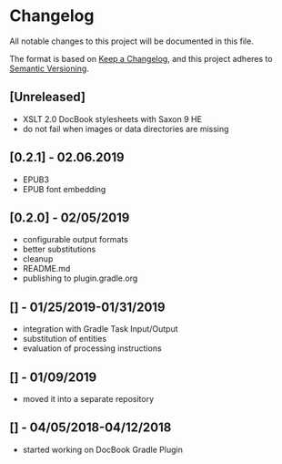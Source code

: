 # Changelog
All notable changes to this project will be documented in this file.

The format is based on [Keep a Changelog](https://keepachangelog.com/en/1.0.0/),
and this project adheres to [Semantic Versioning](https://semver.org/spec/v2.0.0.html).

## [Unreleased]
- XSLT 2.0 DocBook stylesheets with Saxon 9 HE
- do not fail when images or data directories are missing

## [0.2.1] - 02.06.2019
- EPUB3
- EPUB font embedding

## [0.2.0] - 02/05/2019
- configurable output formats
- better substitutions
- cleanup
- README.md
- publishing to plugin.gradle.org

## [] - 01/25/2019-01/31/2019
- integration with Gradle Task Input/Output
- substitution of entities
- evaluation of processing instructions

## [] - 01/09/2019
- moved it into a separate repository

## [] - 04/05/2018-04/12/2018
- started working on DocBook Gradle Plugin
